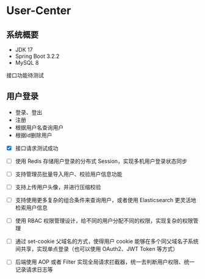 # User-Center

## 系统概要

- JDK 17
- Spring Boot 3.2.2
- MySQL 8

接口功能待测试

## 用户登录

- 登录、登出
- 注册
- 根据用户名查询用户
- 根据id删除用户


- [x] 接口请求测试成功

- [ ] 使用 Redis 存储用户登录的分布式 Session，实现多机用户登录状态同步
- [ ] 支持管理员批量导入用户、校验用户信息功能​
- [ ] 支持上传用户头像，并进行压缩校验​
- [ ] 支持使用更多复杂的组合条件来查询用户，或者使用 Elasticsearch 更灵活地检索用户信息​
- [ ] 使用 RBAC 权限管理设计，给不同的用户分配不同的权限，实现复杂的权限管理​
- [ ] 通过 set-cookie 父域名的方式，使得用户 cookie 能够在多个同父域名子系统间共享，实现单点登录（也可以使用 OAuth2、JWT Token 等方式）​
- [ ] 后端使用 AOP 或者 Filter 实现全局请求拦截器，统一去判断用户权限、统一记录请求日志等




